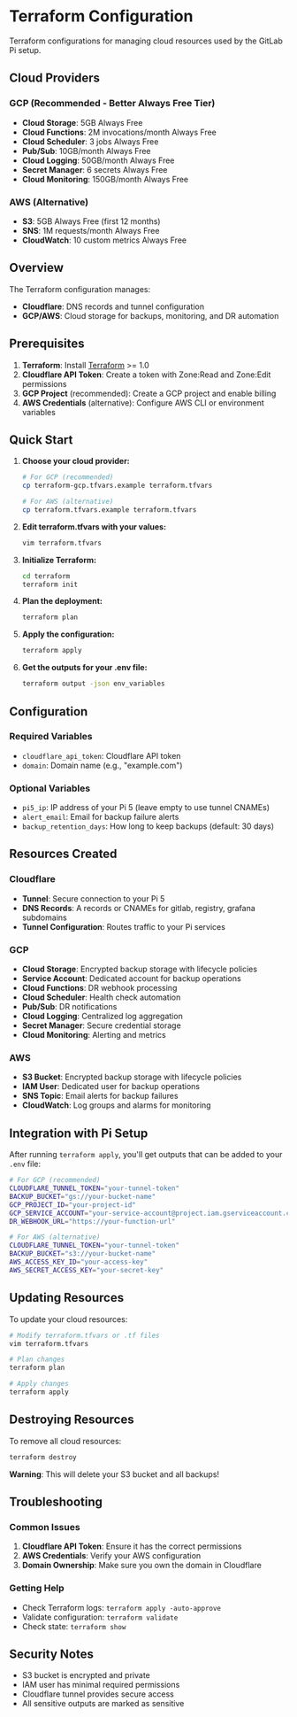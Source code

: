 # Terraform Configuration

Terraform configurations for managing cloud resources used by the GitLab Pi setup.

## Cloud Providers

### GCP (Recommended - Better Always Free Tier)
- **Cloud Storage**: 5GB Always Free
- **Cloud Functions**: 2M invocations/month Always Free
- **Cloud Scheduler**: 3 jobs Always Free
- **Pub/Sub**: 10GB/month Always Free
- **Cloud Logging**: 50GB/month Always Free
- **Secret Manager**: 6 secrets Always Free
- **Cloud Monitoring**: 150GB/month Always Free

### AWS (Alternative)
- **S3**: 5GB Always Free (first 12 months)
- **SNS**: 1M requests/month Always Free
- **CloudWatch**: 10 custom metrics Always Free

## Overview

The Terraform configuration manages:
- **Cloudflare**: DNS records and tunnel configuration
- **GCP/AWS**: Cloud storage for backups, monitoring, and DR automation

## Prerequisites

1. **Terraform**: Install [Terraform](https://terraform.io/downloads) >= 1.0
2. **Cloudflare API Token**: Create a token with Zone:Read and Zone:Edit permissions
3. **GCP Project** (recommended): Create a GCP project and enable billing
4. **AWS Credentials** (alternative): Configure AWS CLI or environment variables

## Quick Start

1. **Choose your cloud provider:**
   ```bash
   # For GCP (recommended)
   cp terraform-gcp.tfvars.example terraform.tfvars

   # For AWS (alternative)
   cp terraform.tfvars.example terraform.tfvars
   ```

2. **Edit terraform.tfvars with your values:**
   ```bash
   vim terraform.tfvars
   ```

3. **Initialize Terraform:**
   ```bash
   cd terraform
   terraform init
   ```

4. **Plan the deployment:**
   ```bash
   terraform plan
   ```

5. **Apply the configuration:**
   ```bash
   terraform apply
   ```

6. **Get the outputs for your .env file:**
   ```bash
   terraform output -json env_variables
   ```

## Configuration

### Required Variables

- `cloudflare_api_token`: Cloudflare API token
- `domain`: Domain name (e.g., "example.com")

### Optional Variables

- `pi5_ip`: IP address of your Pi 5 (leave empty to use tunnel CNAMEs)
- `alert_email`: Email for backup failure alerts
- `backup_retention_days`: How long to keep backups (default: 30 days)

## Resources Created

### Cloudflare
- **Tunnel**: Secure connection to your Pi 5
- **DNS Records**: A records or CNAMEs for gitlab, registry, grafana subdomains
- **Tunnel Configuration**: Routes traffic to your Pi services

### GCP
- **Cloud Storage**: Encrypted backup storage with lifecycle policies
- **Service Account**: Dedicated account for backup operations
- **Cloud Functions**: DR webhook processing
- **Cloud Scheduler**: Health check automation
- **Pub/Sub**: DR notifications
- **Cloud Logging**: Centralized log aggregation
- **Secret Manager**: Secure credential storage
- **Cloud Monitoring**: Alerting and metrics

### AWS
- **S3 Bucket**: Encrypted backup storage with lifecycle policies
- **IAM User**: Dedicated user for backup operations
- **SNS Topic**: Email alerts for backup failures
- **CloudWatch**: Log groups and alarms for monitoring

## Integration with Pi Setup

After running `terraform apply`, you'll get outputs that can be added to your `.env` file:

```bash
# For GCP (recommended)
CLOUDFLARE_TUNNEL_TOKEN="your-tunnel-token"
BACKUP_BUCKET="gs://your-bucket-name"
GCP_PROJECT_ID="your-project-id"
GCP_SERVICE_ACCOUNT="your-service-account@project.iam.gserviceaccount.com"
DR_WEBHOOK_URL="https://your-function-url"

# For AWS (alternative)
CLOUDFLARE_TUNNEL_TOKEN="your-tunnel-token"
BACKUP_BUCKET="s3://your-bucket-name"
AWS_ACCESS_KEY_ID="your-access-key"
AWS_SECRET_ACCESS_KEY="your-secret-key"
```

## Updating Resources

To update your cloud resources:

```bash
# Modify terraform.tfvars or .tf files
vim terraform.tfvars

# Plan changes
terraform plan

# Apply changes
terraform apply
```

## Destroying Resources

To remove all cloud resources:

```bash
terraform destroy
```

**Warning**: This will delete your S3 bucket and all backups!

## Troubleshooting

### Common Issues

1. **Cloudflare API Token**: Ensure it has the correct permissions
2. **AWS Credentials**: Verify your AWS configuration
3. **Domain Ownership**: Make sure you own the domain in Cloudflare

### Getting Help

- Check Terraform logs: `terraform apply -auto-approve`
- Validate configuration: `terraform validate`
- Check state: `terraform show`

## Security Notes

- S3 bucket is encrypted and private
- IAM user has minimal required permissions
- Cloudflare tunnel provides secure access
- All sensitive outputs are marked as sensitive
